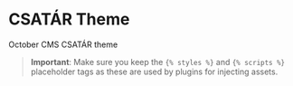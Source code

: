 CSATÁR Theme
==========

October CMS CSATÁR theme

> **Important**: Make sure you keep the `{% styles %}` and `{% scripts %}` placeholder tags as these are used by plugins for injecting assets.
